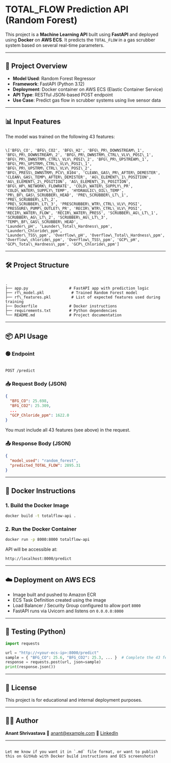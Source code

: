 
# TOTAL_FLOW Prediction API (Random Forest)

This project is a **Machine Learning API** built using **FastAPI** and deployed using **Docker** on **AWS ECS**. It predicts the `TOTAL_FLOW` in a gas scrubber system based on several real-time parameters.

---

## 🚀 Project Overview

- **Model Used**: Random Forest Regressor
- **Framework**: FastAPI (Python 3.12)
- **Deployment**: Docker container on AWS ECS (Elastic Container Service)
- **API Type**: RESTful JSON-based POST endpoint
- **Use Case**: Predict gas flow in scrubber systems using live sensor data

---

## 📊 Input Features

The model was trained on the following 43 features:

```

\['BFG\_CO', 'BFG\_CO2', 'BFG\_H2', 'BFG\_PR\_DOWNSTREAM\_1',
'BFG\_PR\_DOWNSTREAM\_2', 'BFG\_PR\_DWNSTRM\_CTRL\_VLV\_POSI\_1',
'BFG\_PR\_DWNSTRM\_CTRL\_VLV\_POSI\_2', 'BFG\_PR\_UPSTREAM\_1',
'BFG\_PR\_UPSTRM\_CTRL\_VLV\_POSI\_1', 'BFG\_PR\_UPSTRM\_CTRL\_VLV\_POSI\_2',
'BFG\_PRESS\_DWNSTRM\_PCV\_8104', 'CLEAN\_GAS\_PR\_AFTER\_DEMESTER',
'CLEAN\_GAS\_TEMP\_AFTER\_DEMISTER', 'AG\_ELEMENT\_1\_POSITION',
'AG\_ELEMENT\_2\_POSITION', 'AG\_ELEMENT\_3\_POSITION',
'BFG\_HP\_NETWORK\_FLOWRATE', 'COLD\_WATER\_SUPPLY\_PR',
'COLD\_WATER\_SUPPLY\_TEMP', 'HYDRAULIC\_OIL\_TEMP',
'PR\_BF\_GAS\_SCRUBBER\_HEAD', 'PRE\_SCRUBBER\_LT\_1', 'PRE\_SCRUBBER\_LT\_2',
'PRE\_SCRUBBER\_LT\_3', 'PRESCRUBBER\_WTR\_CTRL\_VLV\_POSI',
'PRESSURE\_PUMP\_OUTLET\_PR', 'RECIR\_WTR\_CTRL\_VLV\_POSI',
'RECIR\_WATER\_FLOW', 'RECIR\_WATER\_PRESS', 'SCRUBBER\_AG\_LT\_1',
'SCRUBBER\_AG\_LT\_2', 'SCRUBBER\_AG\_LT\_3', 'TEMP\_BF\_GAS\_SCRUBBER\_HEAD',
'Launder\_pH', 'Launder\_Total\_Hardness\_ppm', 'Launder\_Chloride\_ppm',
'Launder\_TSS\_ppm', 'Overflow\_pH', 'Overflow\_Total\_Hardness\_ppm',
'Overflow\_chloride\_ppm', 'Overflow\_TSS\_ppm', 'GCP\_pH',
'GCP\_Total\_Hardness\_ppm', 'GCP\_Chloride\_ppm']

```

---

## 🛠 Project Structure

```

.
├── app.py                  # FastAPI app with prediction logic
├── rf\_model.pkl            # Trained Random Forest model
├── rf\_features.pkl         # List of expected features used during training
├── Dockerfile              # Docker instructions
├── requirements.txt        # Python dependencies
└── README.md               # Project documentation

```

---

## 📦 API Usage

### 🟢 Endpoint
```

POST /predict

````

### 📥 Request Body (JSON)

```json
{
  "BFG_CO": 25.698,
  "BFG_CO2": 25.309,
  ...
  "GCP_Chloride_ppm": 1622.0
}
````

You must include all 43 features (see above) in the request.

### 📤 Response Body (JSON)

```json
{
  "model_used": "random_forest",
  "predicted_TOTAL_FLOW": 2895.31
}
```

---

## 🐳 Docker Instructions

### 1. Build the Docker Image

```bash
docker build -t totalflow-api .
```

### 2. Run the Docker Container

```bash
docker run -p 8000:8000 totalflow-api
```

API will be accessible at:

```
http://localhost:8000/predict
```

---

## ☁️ Deployment on AWS ECS

* Image built and pushed to Amazon ECR
* ECS Task Definition created using the image
* Load Balancer / Security Group configured to allow port `8000`
* FastAPI runs via Uvicorn and listens on `0.0.0.0:8000`

---

## 🧪 Testing (Python)

```python
import requests

url = "http://<your-ecs-ip>:8000/predict"
sample = { "BFG_CO": 25.6, "BFG_CO2": 25.3, ... }  # Complete the 43 features
response = requests.post(url, json=sample)
print(response.json())
```

---

## 📜 License

This project is for educational and internal deployment purposes.

---

## 👨‍💻 Author

**Anant Shrivastava**
📧 [anant@example.com](mailto:anant@example.com)
🔗 [LinkedIn](https://linkedin.com/in/your-profile)

---

```

Let me know if you want it in `.md` file format, or want to publish this on GitHub with Docker build instructions and ECS screenshots!
```
